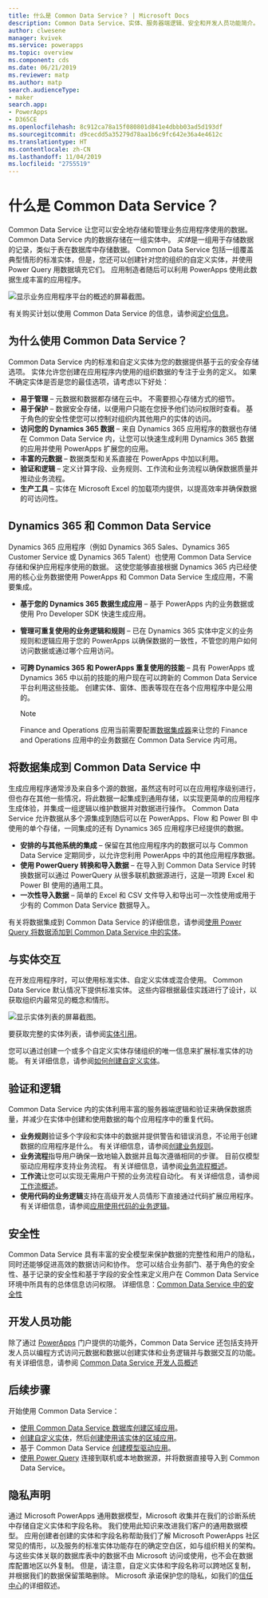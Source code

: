 ```yaml
---
title: 什么是 Common Data Service？ | Microsoft Docs
description: Common Data Service、实体、服务器端逻辑、安全和开发人员功能简介。
author: clwesene
manager: kvivek
ms.service: powerapps
ms.topic: overview
ms.component: cds
ms.date: 06/21/2019
ms.reviewer: matp
ms.author: matp
search.audienceType:
- maker
search.app:
- PowerApps
- D365CE
ms.openlocfilehash: 8c912ca78a15f080801d841e4dbbb03ad5d193df
ms.sourcegitcommit: d9cecdd5a35279d78aa1b6c9fc642e36a4e4612c
ms.translationtype: HT
ms.contentlocale: zh-CN
ms.lasthandoff: 11/04/2019
ms.locfileid: "2755519"
---
```

# <a name="what-is-common-data-service"></a>什么是 Common Data Service？
Common Data Service 让您可以安全地存储和管理业务应用程序使用的数据。 Common Data Service 内的数据存储在一组实体中。 *实体*是一组用于存储数据的记录，类似于表在数据库中存储数据。 Common Data Service 包括一组覆盖典型情形的标准实体，但是，您还可以创建针对您的组织的自定义实体，并使用 Power Query 用数据填充它们。 应用制造者随后可以利用 PowerApps 使用此数据生成丰富的应用程序。

![显示业务应用程序平台的概述的屏幕截图。](./media/data-platform-cds-intro/platform.png "平台概述")

有关购买计划以使用 Common Data Service 的信息，请参阅[定价信息](../../administrator/pricing-billing-skus.md)。

## <a name="why-use-common-data-service"></a>为什么使用 Common Data Service？
Common Data Service 内的标准和自定义实体为您的数据提供基于云的安全存储选项。 实体允许您创建在应用程序内使用的组织数据的专注于业务的定义。 如果不确定实体是否是您的最佳选项，请考虑以下好处：

* **易于管理** &ndash; 元数据和数据都存储在云中。 不需要担心存储方式的细节。
* **易于保护** &ndash; 数据安全存储，以便用户只能在您授予他们访问权限时查看。 基于角色的安全性使您可以控制对组织内其他用户的实体的访问。
* **访问您的 Dynamics 365 数据** &ndash; 来自 Dynamics 365 应用程序的数据也存储在 Common Data Service 内，让您可以快速生成利用 Dynamics 365 数据的应用并使用 PowerApps 扩展您的应用。
* **丰富的元数据** &ndash; 数据类型和关系直接在 PowerApps 中加以利用。
* **验证和逻辑** &ndash; 定义计算字段、业务规则、工作流和业务流程以确保数据质量并推动业务流程。
* **生产工具** &ndash; 实体在 Microsoft Excel 的加载项内提供，以提高效率并确保数据的可访问性。

## <a name="dynamics-365-and-common-data-service"></a>Dynamics 365 和 Common Data Service

Dynamics 365 应用程序（例如 Dynamics 365 Sales、Dynamics 365 Customer Service 或 Dynamics 365 Talent）也使用 Common Data Service 存储和保护应用程序使用的数据。 这使您能够直接根据 Dynamics 365 内已经使用的核心业务数据使用 PowerApps 和 Common Data Service 生成应用，不需要集成。

* **基于您的 Dynamics 365 数据生成应用** &ndash; 基于 PowerApps 内的业务数据或使用 Pro Developer SDK 快速生成应用。
* **管理可重复使用的业务逻辑和规则** &ndash; 已在 Dynamics 365 实体中定义的业务规则和逻辑应用于您的 PowerApps 以确保数据的一致性，不管您的用户如何访问数据或通过哪个应用访问。
* **可跨 Dynamics 365 和 PowerApps 重复使用的技能** &ndash; 具有 PowerApps 或 Dynamics 365 中以前的技能的用户现在可以跨新的 Common Data Service 平台利用这些技能。 创建实体、窗体、图表等现在在各个应用程序中是公用的。

    > [!NOTE]
    > Finance and Operations 应用当前需要配置[数据集成器](/power-platform/admin/data-integrator)来让您的 Finance and Operations 应用中的业务数据在 Common Data Service 内可用。

## <a name="integrating-data-into-the-common-data-service"></a>将数据集成到 Common Data Service 中

生成应用程序通常涉及来自多个源的数据，虽然这有时可以在应用程序级别进行，但也存在其他一些情况，将此数据一起集成到通用存储，以实现更简单的应用程序生成体验，并集成一组逻辑以维护数据并对数据进行操作。 Common Data Service 允许数据从多个源集成到随后可以在 PowerApps、Flow 和 Power BI 中使用的单个存储，一同集成的还有 Dynamics 365 应用程序已经提供的数据。

* **安排的与其他系统的集成** &ndash; 保留在其他应用程序内的数据可以与 Common Data Service 定期同步，以允许您利用 PowerApps 中的其他应用程序数据。
* **使用 PowerQuery 转换和导入数据** &ndash; 在导入到 Common Data Service 时转换数据可以通过 PowerQuery 从很多联机数据源进行，这是一项跨 Excel 和 Power BI 使用的通用工具。
* **一次性导入数据** &ndash; 简单的 Excel 和 CSV 文件导入和导出可一次性使用或用于少有的 Common Data Service 数据导入。

有关将数据集成到 Common Data Service 的详细信息，请参阅[使用 Power Query 将数据添加到 Common Data Service 中的实体](data-platform-cds-newentity-pq.md)。

## <a name="interacting-with-entities"></a>与实体交互
在开发应用程序时，可以使用标准实体、自定义实体或混合使用。 Common Data Service 默认情况下提供标准实体。 这些内容根据最佳实践进行了设计，以获取组织内最常见的概念和情形。

![显示实体列表的屏幕截图。](./media/data-platform-cds-intro/entitylist.png "实体列表")

要获取完整的实体列表，请参阅[实体引用](https://docs.microsoft.com/powerapps/developer/common-data-service/reference/about-entity-reference)。

您可以通过创建一个或多个自定义实体存储组织的唯一信息来扩展标准实体的功能。 有关详细信息，请参阅[如何创建自定义实体](create-custom-entity.md)。

## <a name="logic-and-validation"></a>验证和逻辑
Common Data Service 内的实体利用丰富的服务器端逻辑和验证来确保数据质量，并减少在实体中创建和使用数据的每个应用程序中的重复代码。

* **业务规则**验证多个字段和实体中的数据并提供警告和错误消息，不论用于创建数据的应用程序是什么。 有关详细信息，请参阅[创建业务规则](./data-platform-create-business-rule.md)。
* **业务流程**指导用户确保一致地输入数据并且每次遵循相同的步骤。 目前仅模型驱动应用程序支持业务流程。 有关详细信息，请参阅[业务流程概述](/dynamics365/customer-engagement/customize/business-process-flows-overview)。
* **工作流**让您可以实现无需用户干预的业务流程自动化。 有关详细信息，请参阅[工作流概述](/dynamics365/customer-engagement/customize/workflow-processes)。
* **使用代码的业务逻辑**支持在高级开发人员情形下直接通过代码扩展应用程序。 有关详细信息，请参阅[应用使用代码的业务逻辑](../../developer/common-data-service/apply-business-logic-with-code.md)。

## <a name="security"></a>安全性
Common Data Service 具有丰富的安全模型来保护数据的完整性和用户的隐私，同时还能够促进高效的数据访问和协作。 您可以结合业务部门、基于角色的安全性、基于记录的安全性和基于字段的安全性来定义用户在 Common Data Service 环境中所具有的总体信息访问权限。 详细信息：[Common Data Service 中的安全性](/power-platform/admin/wp-security) 

## <a name="developer-capabilities"></a>开发人员功能
除了通过 [PowerApps](https://make.powerapps.com/?utm_source=padocs&utm_medium=linkinadoc&utm_campaign=referralsfromdoc) 门户提供的功能外，Common Data Service 还包括支持开发人员以编程方式访问元数据和数据以创建实体和业务逻辑并与数据交互的功能。 有关详细信息，请参阅 [Common Data Service 开发人员概述](../../developer/common-data-service/overview.md)

## <a name="next-steps"></a>后续步骤
开始使用 Common Data Service：
- [使用 Common Data Service 数据库创建区域应用](../canvas-apps/data-platform-create-app-scratch.md)。
- [创建自定义实体](create-custom-entity.md)，然后[创建使用该实体的区域应用](../canvas-apps/data-platform-create-app.md)。
- 基于 Common Data Service [创建模型驱动应用](/powerapps/maker/model-driven-apps/build-first-model-driven-app)。
- [使用 Power Query](./data-platform-cds-newentity-pq.md) 连接到联机或本地数据源，并将数据直接导入到 Common Data Service。

## <a name="privacy-notice"></a>隐私声明
通过 Microsoft PowerApps 通用数据模型，Microsoft 收集并在我们的诊断系统中存储自定义实体和字段名称。 我们使用此知识来改进我们客户的通用数据模型。 应用创建者创建的实体和字段名称帮助我们了解 Microsoft PowerApps 社区常见的情形，以及服务的标准实体功能存在的确定空白区，如与组织相关的架构。 与这些实体关联的数据库表中的数据不由 Microsoft 访问或使用，也不会在数据库配置地区以外复制。 但是，请注意，自定义实体和字段名称可以跨地区复制，并根据我们的数据保留策略删除。 Microsoft 承诺保护您的隐私，如我们的[信任中心](https://www.microsoft.com/trustcenter/Privacy/default.aspx)的详细叙述。
